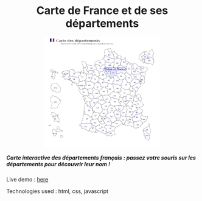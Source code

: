 <h1 align="center">Carte de France et de ses départements</h1>


<p align="center">
<img src="img/Screenshot.png" width="60%" align="center" alt="Carte de France des départements">
</p>

##### Carte interactive des départements français : passez votre souris sur les départements pour découvrir leur nom !

[](France_carte_des_departements.html)

Live demo : [here](https://C-Vellen.github.io/Carte-de-France)

Technologies used : html, css, javascript